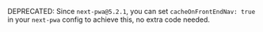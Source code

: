 DEPRECATED: Since `next-pwa@5.2.1`, you can set `cacheOnFrontEndNav: true` in your `next-pwa` config to achieve this, no extra code needed.
